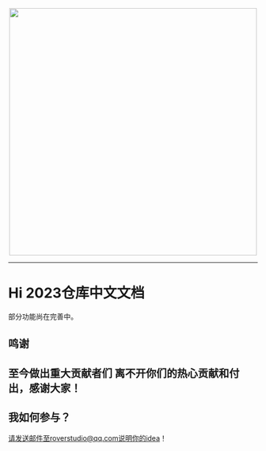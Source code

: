 <div align="center">
  <img width="500px" src="https://github.com/yuanming-hu/taichi/raw/master/misc/logo.png">
  </div>

----------

# Hi 2023仓库中文文档
部分功能尚在完善中。

## 鸣谢
至今做出重大贡献者们
离不开你们的热心贡献和付出，感谢大家！
----------

## 我如何参与？

请发送邮件至roverstudio@qq.com说明你的idea！

